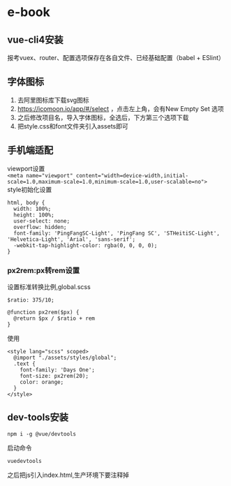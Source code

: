 # e-book

## vue-cli4安装
报考vuex、router、配置选项保存在各自文件、已经基础配置（babel + ESlint）

## 字体图标
1. 去阿里图标库下载svg图标
2. https://icomoon.io/app/#/select  ，点击左上角，会有New Empty Set 选项
3. 之后修改项目名，导入字体图标，全选后，下方第三个选项下载
4. 把style.css和font文件夹引入assets即可
## 手机端适配
viewport设置  
`<meta name="viewport" content="width=device-width,initial-scale=1.0,maximum-scale=1.0,minimum-scale=1.0,user-scalable=no">`  
style初始化设置  
```$xslt
html, body {
  width: 100%;
  height: 100%;
  user-select: none;
  overflow: hidden;
  font-family: 'PingFangSC-Light', 'PingFang SC', 'STHeitiSC-Light', 'Helvetica-Light', 'Arial', 'sans-serif';
  -webkit-tap-highlight-color: rgba(0, 0, 0, 0);
}
```
### px2rem:px转rem设置
设置标准转换比例,global.scss
```$xslt
$ratio: 375/10;

@function px2rem($px) {
  @return $px / $ratio + rem
}
```
使用  
```$xslt
<style lang="scss" scoped>
  @import "./assets/styles/global";
  .text {
    font-family: 'Days One';
    font-size: px2rem(20);
    color: orange;
  }
</style>
```
## dev-tools安装
```
npm i -g @vue/devtools
```
启动命令
```
vuedevtools
```
之后把js引入index.html,生产环境下要注释掉